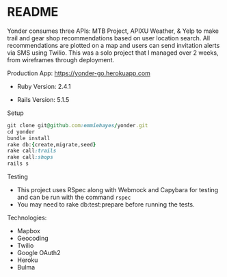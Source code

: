 # README

Yonder consumes three APIs: MTB Project, APIXU Weather, & Yelp to make trail and gear shop recommendations based on user location search.  All recommendations are plotted on a map and users can send invitation alerts via SMS using Twilio.  This was a solo project that I managed over 2 weeks, from wireframes through deployment.

Production App: https://yonder-go.herokuapp.com

- Ruby Version: 2.4.1

- Rails Version: 5.1.5

Setup
 
```ruby
git clone git@github.com:emmiehayes/yonder.git
cd yonder
bundle install
rake db:{create,migrate,seed}
rake call:trails
rake call:shops
rails s
```

Testing

- This project uses RSpec along with Webmock and Capybara for testing and can be run with the command `rspec`
- You may need to rake db:test:prepare before running the tests.

Technologies:

- Mapbox
- Geocoding
- Twilio
- Google OAuth2
- Heroku
- Bulma
